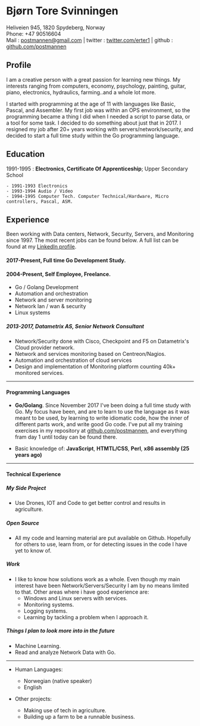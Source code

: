 ﻿# Bjørn Tore Svinningen

Heliveien 945, 1820 Spydeberg, Norway  
Phone: +47 90516604  
Mail : postmannen@gmail.com | twitter : [twitter.com/erter1](https://twitter.com/erter1) | github : [github.com/postmannen](https://github.com/postmannen)


## Profile

I am a creative person with a great passion for learning new things. My interests ranging from computers, economy, psychology, painting, guitar, piano, electronics, hydraulics, farming..and a whole lot more. 

I started with programming at the age of 11 with languages like Basic, Pascal, and Assembler.
My first job was within an OPS environment, so the programming became a thing I did when I needed a script to parse data, or a tool for some task. I decided to do something about just that in 2017. 
I resigned my job after 20+ years working with servers/network/security, and decided to start a full time study within the Go programming language.

## Education

1991-1995
:   **Electronics, Certificate Of Apprenticeship**; Upper Secondary School

    - 1991-1993 Electronics
    - 1993-1994 Audio / Video
    - 1994-1995 Computer Tech. Computer Technical/Hardware, Micro controllers, Pascal, ASM.

## Experience

Been working with Data centers, Network, Security, Servers, and Monitoring since 1997. The most recent jobs can be found below.
A full list can be found at my [LinkedIn profile](https://www.linkedin.com/in/bj%C3%B8rn-tore-svinningen-1394816/).

#### 2017-Present, Full time Go Development Study.

#### 2004-Present, Self Employee, Freelance.

- Go / Golang Development 
- Automation and orchestration 
- Network and server monitoring 
- Network lan / wan & security 
- Linux systems


##### 2013-2017, Datametrix AS, Senior Network Consultant

- Network/Security done with Cisco, Checkpoint and F5 on Datametrix's Cloud provider network.
- Network and services monitoring based on Centreon/Nagios.
- Automation and orchestration of cloud services
- Design and implementation of Monitoring platform counting 40k+ monitored services.

------------------- ---

#### Programming Languages

- **Go/Golang**. Since November 2017 I've been doing a full time study with Go. My focus have been, and are to learn to use the language as it was meant to be used, by learning to write idiomatic code, how the inner of different parts work, and write good Go code.
I've put all my training exercises in my repository at [github.com/postmannen](https://github.com/postmannen), and everything fram day 1 until today can be found there.

- Basic knowledge of: **JavaScript**, **HTMTL/CSS**, **Perl**, **x86 assembly (25 years ago)**

[ref]: https://github.com/githubuser/superlongprojectname

------------------- ---

#### Technical Experience

##### My Side Project 

- Use Drones, IOT and Code to get better control and results in agriculture.

##### Open Source

- All my code and learning material are put available on Github. Hopefully for others to use, learn from, or for detecting issues in the code I have yet to know of.

##### Work

- I like to know how solutions work as a whole. Even though my main interest have been Network/Servers/Security I am by no means limited to that. Other areas where i have good experience are:
  - Windows and Linux servers with services.
  - Monitoring systems.
  - Logging systems.
  - Learning by tackling a problem when I approach it.

##### Things I plan to look more into in the future

- Machine Learning.
- Read and analyze Network Data with Go.

------------------- ---

- Human Languages:
     - Norwegian (native speaker)
     - English

- Other projects:
     - Making use of tech in agriculture.
     - Building up a farm to be a runnable business.
